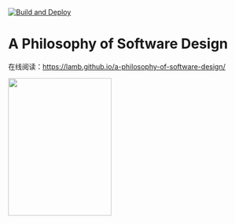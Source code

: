 [![Build and Deploy](https://github.com/lamb/a-philosophy-of-software-design/actions/workflows/deploy.yml/badge.svg)](https://github.com/lamb/a-philosophy-of-software-design/actions/workflows/deploy.yml)

# A Philosophy of Software Design

在线阅读：https://lamb.github.io/a-philosophy-of-software-design/

<div style="inline">
  <img src="./docs/cover.jpeg" width="210px" height="280px" />
</div>
